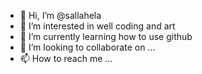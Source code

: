 - 👋 Hi, I’m @sallahela
- 👀 I’m interested in well coding and art
- 🌱 I’m currently learning how to use github
- 💞️ I’m looking to collaborate on ... 
- 📫 How to reach me ...

<!---
sallahela/sallahela is a ✨ special ✨ repository because its `README.md` (this file) appears on your GitHub profile.
You can click the Preview link to take a look at your changes.
--->
